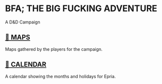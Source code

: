 # BFA; THE BIG FUCKING ADVENTURE
A D&D Campaign

## [📌 MAPS](./MAPS/MAPS.md)

Maps gathered by the players for the campaign. 

## [📅 CALENDAR](./months-and-holidays.md)

A calendar showing the months and holidays for Epria. 

<!---
## [🛡 ICONOGRAPHY](./ICONS/ICONS.md)

Icons, symbols and crests. 

-->
